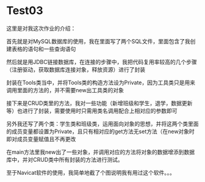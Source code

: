 # Test03
这里是对我这次作业的介绍：

首先就是对MySQL数据库的使用，我在里面写了两个SQL文件，里面包含了我创建表格的语句和一些查询语句

然后就是用JDBC链接数据库，在连接的步骤中，我把代码复用率较高的几个步骤（注册驱动，获取数据库连接对象，释放资源）进行了封装

封装在Tools类当中，并将Tools类的构造方法设为Private，因为工具类只是用来调用里面的方法的，并不需要new出工具类的对象

接下来是CRUD类里的方法，我对一些功能（新增班级和学生，退学，数据更新等）也进行了封装，需要使用时只需用类名调用配合上相对应的参数即可

另外我还写了两个类：学生类和班级类，运用面向对象的思想，并将这两个类里面的成员变量都设置为Private，且只有相对应的get方法无set方法（在new对象时即对成员变量赋值且不再更改

在main方法里我new出了一些对象，并调用对应的方法将对象的数据增添到数据库中，并对CRUD类中所有封装的方法进行测试。

至于Navicat软件的使用，我简单地截了个图说明我有用过这个软件。。。
